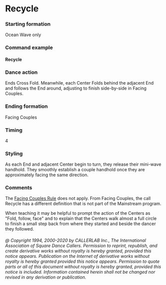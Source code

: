 
# Recycle

### Starting formation

Ocean Wave only

### Command example

#### Recycle

### Dance action

Ends Cross Fold. Meanwhile, each Center Folds behind the adjacent End and follows the End
around, adjusting to finish side-by-side in Facing Couples.

### Ending formation

Facing Couples

### Timing

4

### Styling

As each End and adjacent Center begin to turn, they release their mini-wave handhold. They smoothly
establish a couple handhold once they are approximately facing the same direction.

### Comments

The [Facing Couples Rule](../b2/facing_couples_rule.md) does not apply.
From Facing Couples, the call Recycle has a different
definition that is not part of the Mainstream program.

When teaching it may be helpful to prompt the action of the Centers
as "Fold, follow, face" and to explain that
the Centers walk almost a full circle to finish
a small step back from where they started and beside the dancer
they followed.

###### @ Copyright 1994, 2000-2020 by CALLERLAB Inc., The International Association of Square Dance Callers. Permission to reprint, republish, and create derivative works without royalty is hereby granted, provided this notice appears. Publication on the Internet of derivative works without royalty is hereby granted provided this notice appears. Permission to quote parts or all of this document without royalty is hereby granted, provided this notice is included. Information contained herein shall not be changed nor revised in any derivation or publication.
